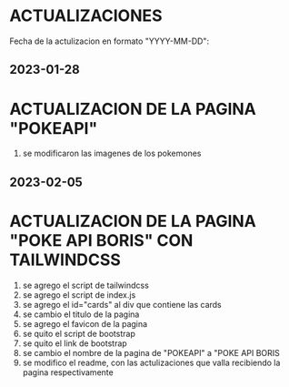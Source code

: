# ACTUALIZACIONES
 
Fecha de la actulizacion en formato "YYYY-MM-DD":

## 2023-01-28 
# ACTUALIZACION DE LA PAGINA "POKEAPI"
1. se modificaron las imagenes de los pokemones

## 2023-02-05
# ACTUALIZACION DE LA PAGINA "POKE API BORIS" CON TAILWINDCSS
1. se agrego el script de tailwindcss
2. se agrego el script de index.js
3. se agrego el id="cards" al div que contiene las cards
4. se cambio el titulo de la pagina
5. se agrego el favicon de la pagina
6. se quito el script de bootstrap
7. se quito el link de bootstrap
9. se cambio el nombre de la pagina de "POKEAPI" a "POKE API BORIS
10. se modifico el readme, con las actulizaciones que valla recibiendo la pagina respectivamente
